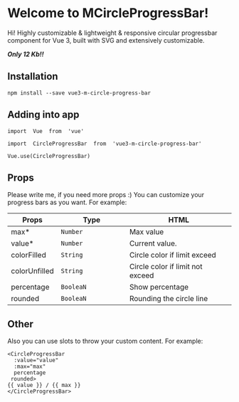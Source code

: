 # Welcome to MCircleProgressBar! 
Hi! 
Highly customizable & lightweight & responsive circular progressbar component for Vue 3, built with SVG and extensively customizable.

***Only 12 Kb!!***

## Installation

```
npm install --save vue3-m-circle-progress-bar
```
## Adding into app

```
import  Vue  from  'vue'

import  CircleProgressBar  from  'vue3-m-circle-progress-bar'

Vue.use(CircleProgressBar)
```

## Props

Please write me, if you need more props :)
You can customize your progress bars as you want. For example:

| Props          |Type                           |HTML                         |
|----------------|-------------------------------|-----------------------------|
|max*            |`Number           `            |Max value                    |
|value*          |`Number`                       |Current value.               |
|colorFilled     |`String`                       |Circle color if limit exceed |
|colorUnfilled   |`String`                      |Circle color if limit not exceed |
|percentage      |`BooleaN`                     |Show percentage |
|rounded         |`BooleaN`                     |Rounding the circle line |


## Other

Also you can use slots to throw your custom content. For example:

```
<CircleProgressBar  
  :value="value"  
  :max="max"  
  percentage  
 rounded>
{{ value }} / {{ max }}
</CircleProgressBar>
```